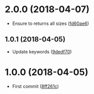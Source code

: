 <a name="2.0.0"></a>
# 2.0.0 (2018-04-07)

* Ensure to returns all sizes ([fd60ae6](https://github.com/Kikobeats/get-social-video-url/commit/fd60ae6))



<a name="1.0.1"></a>
## 1.0.1 (2018-04-05)

* Update keywords ([9dedf70](https://github.com/Kikobeats/get-social-video-url/commit/9dedf70))



<a name="1.0.0"></a>
# 1.0.0 (2018-04-05)

* First commit ([8ff261c](https://github.com/Kikobeats/get-social-video-url/commit/8ff261c))



